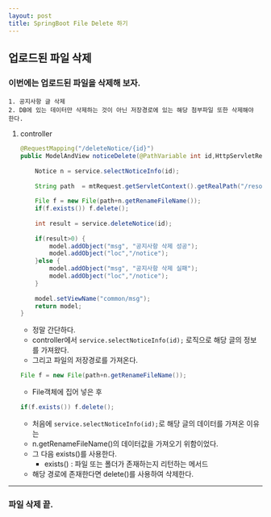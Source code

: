 ```yaml
---
layout: post
title: SpringBoot File Delete 하기
---
```


## 업로드된 파일 삭제

### 이번에는 업로드된 파일을 삭제해 보자.
    1. 공지사항 글 삭제
    2. DB에 있는 데이터만 삭제하는 것이 아닌 저장경로에 있는 해당 첨부파일 또한 삭제해야 한다.

1. controller
    ```java
    @RequestMapping("/deleteNotice/{id}")
	public ModelAndView noticeDelete(@PathVariable int id,HttpServletRequest mtRequest, ModelAndView model ) {
		
		Notice n = service.selectNoticeInfo(id);
		
		String path  = mtRequest.getServletContext().getRealPath("/resources/upload/notice/");
		
		File f = new File(path+n.getRenameFileName());
		if(f.exists()) f.delete();
		
		int result = service.deleteNotice(id);
        
		if(result>0) {
			model.addObject("msg", "공지사항 삭제 성공");
			model.addObject("loc","/notice");
		}else {
			model.addObject("msg", "공지사항 삭제 실패");
			model.addObject("loc","/notice");
		}
		
		model.setViewName("common/msg");		
		return model;
	}
    ```
    
    - 정말 간단하다.
    - controller에서 `service.selectNoticeInfo(id);` 로직으로 해당 글의 정보를 가져왔다.
    - 그리고 파일의 저장경로를 가져온다.
    ```java
    File f = new File(path+n.getRenameFileName());
    ```
    - File객체에 집어 넣은 후
    ```java
    if(f.exists()) f.delete();
    ```
    - 처음에 `service.selectNoticeInfo(id);`로 해당 글의 데이터를 가져온 이유는 
    - n.getRenameFileName()의 데이터값을 가져오기 위함이었다.
    - 그 다음 exists()를 사용한다.
        - exists() : 파일 또는 폴더가 존재하는지 리턴하는 메서드
    - 해당 경로에 존재한다면 delete()를 사용하여 삭제한다.

----------
### 파일 삭제 끝.
